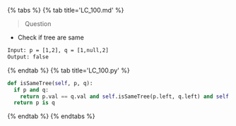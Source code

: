 {% tabs %}
{% tab title='LC_100.md' %}

> Question

* Check if tree are same

```txt
Input: p = [1,2], q = [1,null,2]
Output: false
```

{% endtab %}
{% tab title='LC_100.py' %}

```py
def isSameTree(self, p, q):
  if p and q:
    return p.val == q.val and self.isSameTree(p.left, q.left) and self.isSameTree(p.right, q.right)
  return p is q
```

{% endtab %}
{% endtabs %}
